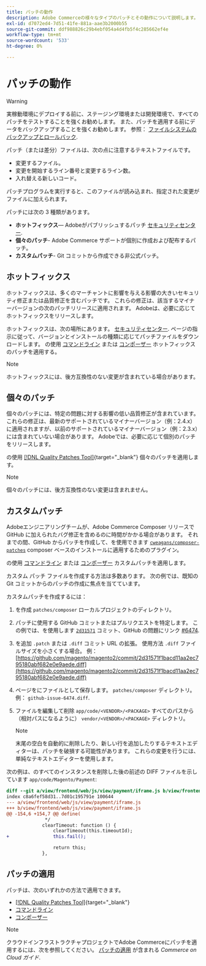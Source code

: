 ```yaml
---
title: パッチの動作
description: Adobe Commerceの様々なタイプのパッチとその動作について説明します。
exl-id: d7072ed4-7d51-41fe-881a-aae3b2000b55
source-git-commit: ddf988826c29b4ebf054a4d4fb5f4c285662ef4e
workflow-type: tm+mt
source-wordcount: '533'
ht-degree: 0%

---
```


# パッチの動作

>[!WARNING]
>
>実稼動環境にデプロイする前に、ステージング環境または開発環境で、すべてのパッチをテストすることを強くお勧めします。 また、パッチを適用する前にデータをバックアップすることを強くお勧めします。 参照： [ファイルシステムのバックアップとロールバック](../../installation/tutorials/backup.md).

パッチ（または差分）ファイルは、次の点に注意するテキストファイルです。

- 変更するファイル。
- 変更を開始するライン番号と変更するライン数。
- 入れ替える新しいコード。

パッチプログラムを実行すると、このファイルが読み込まれ、指定された変更がファイルに加えられます。

パッチには次の 3 種類があります。

- **ホットフィックス**— Adobeがパブリッシュするパッチ [セキュリティセンター](https://magento.com/security/patches).
- **個々のパッチ**- Adobe Commerce サポートが個別に作成および配布するパッチ。
- **カスタムパッチ**- Git コミットから作成できる非公式パッチ。

## ホットフィックス

ホットフィックスは、多くのマーチャントに影響を与える影響の大きいセキュリティ修正または品質修正を含むパッチです。 これらの修正は、該当するマイナーバージョンの次のパッチリリースに適用されます。 Adobeは、必要に応じてホットフィックスをリリースします。

ホットフィックスは、次の場所にあります。 [セキュリティセンター](https://magento.com/security/patches). ページの指示に従って、バージョンとインストールの種類に応じてパッチファイルをダウンロードします。 の使用 [コマンドライン](../patches/apply.md#) または [コンポーザー](../patches/apply.md) ホットフィックスのパッチを適用する。

>[!NOTE]
>
>ホットフィックスには、後方互換性のない変更が含まれている場合があります。

## 個々のパッチ

個々のパッチには、特定の問題に対する影響の低い品質修正が含まれています。 これらの修正は、最新のサポートされているマイナーバージョン（例：2.4.x）に適用されますが、以前のサポートされているマイナーバージョン（例：2.3.x）には含まれていない場合があります。 Adobeでは、必要に応じて個別のパッチをリリースします。

の使用 [[!DNL Quality Patches Tool]](https://experienceleague.adobe.com/tools/commerce-quality-patches/index.html){target="_blank"} 個々のパッチを適用します。

>[!NOTE]
>
>個々のパッチには、後方互換性のない変更は含まれません。

## カスタムパッチ

Adobeエンジニアリングチームが、Adobe Commerce Composer リリースで GitHub に加えられたバグ修正を含めるのに時間がかかる場合があります。 それまでの間、GitHub からパッチを作成して、を使用できます [`cweagans/composer-patches`](https://github.com/cweagans/composer-patches/) composer ベースのインストールに適用するためのプラグイン。

の使用 [コマンドライン](apply.md#command-line) または [コンポーザー](apply.md#composer) カスタムパッチを適用します。

カスタム パッチ ファイルを作成する方法は多数あります。 次の例では、既知の Git コミットからのパッチの作成に焦点を当てています。

カスタムパッチを作成するには：

1. を作成 `patches/composer` ローカルプロジェクトのディレクトリ。
1. パッチに使用する GitHub コミットまたはプルリクエストを特定します。 この例では、を使用します [`2d31571`](https://github.com/magento/magento2/commit/2d31571f1bacd11aa2ec795180abf682e0e9aede) コミット、GitHub の問題にリンク [#6474](https://github.com/magento/magento2/issues/6474).
1. を追加 `.patch` または `.diff` コミット URL の拡張。 使用方法 `.diff` ファイルサイズを小さくする場合。 例： [https://github.com/magento/magento2/commit/2d31571f1bacd11aa2ec795180abf682e0e9aede.diff](https://github.com/magento/magento2/commit/2d31571f1bacd11aa2ec795180abf682e0e9aede.diff)
1. ページをにファイルとして保存します。 `patches/composer` ディレクトリ。 例： `github-issue-6474.diff`.
1. ファイルを編集して削除 `app/code/<VENDOR>/<PACKAGE>` すべてのパスから（相対パスになるように） `vendor/<VENDOR>/<PACKAGE>` ディレクトリ。

   >[!NOTE]
   >
   >末尾の空白を自動的に削除したり、新しい行を追加したりするテキストエディターは、パッチを破損する可能性があります。 これらの変更を行うには、単純なテキストエディターを使用します。

次の例は、のすべてのインスタンスを削除した後の前述の DIFF ファイルを示しています `app/code/Magento/Payment`:

```diff
diff --git a/view/frontend/web/js/view/payment/iframe.js b/view/frontend/web/js/view/payment/iframe.js
index c8a6fef58d31..7d01c195791e 100644
--- a/view/frontend/web/js/view/payment/iframe.js
+++ b/view/frontend/web/js/view/payment/iframe.js
@@ -154,6 +154,7 @@ define(
              */
             clearTimeout: function () {
                 clearTimeout(this.timeoutId);
+                this.fail();

                 return this;
             },
```

## パッチの適用

パッチは、次のいずれかの方法で適用できます。

- [[!DNL Quality Patches Tool]](https://experienceleague.adobe.com/tools/commerce-quality-patches/index.html){target="_blank"}
- [コマンドライン](/help/upgrade/patches/apply.md#command-line)
- [コンポーザー](/help/upgrade/patches/apply.md#composer)

>[!NOTE]
>
>クラウドインフラストラクチャプロジェクトでAdobe Commerceにパッチを適用するには、次を参照してください。 [パッチの適用](https://experienceleague.adobe.com/docs/commerce-cloud-service/user-guide/develop/upgrade/apply-patches.html) が含まれる _Commerce on Cloud ガイド_.

